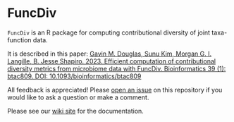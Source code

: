 # FuncDiv

`FuncDiv` is an R package for computing contributional diversity of joint taxa-function data.

It is described in this paper:
[Gavin M. Douglas, Sunu Kim, Morgan G. I. Langille, B. Jesse Shapiro. 2023. Efficient computation of contributional diversity metrics from microbiome data with FuncDiv. Bioinformatics 39 (1): btac809. DOI: 10.1093/bioinformatics/btac809](https://doi.org/10.1093/bioinformatics/btac809)

All feedback is appreciated! Please [open an issue](https://github.com/gavinmdouglas/FuncDiv/issues) on this repository if you would like to ask a question or make a comment.

Please see our [wiki site](https://github.com/gavinmdouglas/FuncDiv/wiki) for the documentation.
